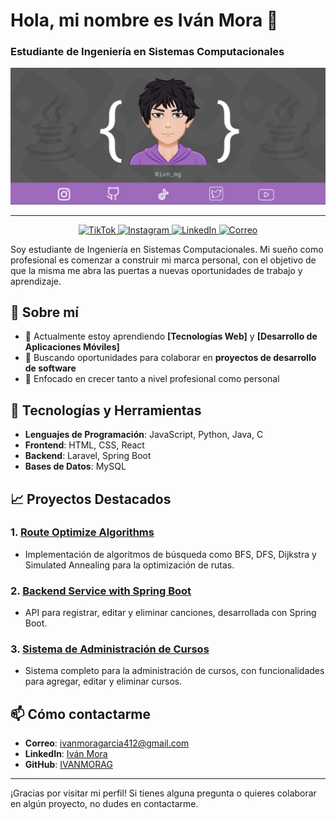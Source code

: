 # Hola, mi nombre es Iván Mora 👋

### Estudiante de Ingeniería en Sistemas Computacionales

![Presentacion](https://github.com/IVANMORAG/IVANMORAG/blob/main/Presentacion.png)

---

<p align="center">
  <a href="https://www.tiktok.com/@ivan_morag?is_from_webapp=1&sender_device=pc">
    <img src="https://img.shields.io/badge/TikTok-%23000000.svg?&style=for-the-badge&logo=tiktok&logoColor=white" alt="TikTok">
  </a>
  <a href="https://www.instagram.com/ivn_mg?igsh=Nm1peDR5Z2gxb3Ew&utm_source=qr">
    <img src="https://img.shields.io/badge/Instagram-%23E4405F.svg?&style=for-the-badge&logo=instagram&logoColor=white" alt="Instagram">
  </a>
  <a href="www.linkedin.com/in/iván-mora-1a70942a7">
    <img src="https://img.shields.io/badge/LinkedIn-%230077B5.svg?&style=for-the-badge&logo=linkedin&logoColor=white" alt="LinkedIn">
  </a>
  <a href="mailto:ivanmoragarcia412@gmail.com">
    <img src="https://img.shields.io/badge/Correo-EA4335?style=for-the-badge&logo=gmail&logoColor=white" alt="Correo">
  </a>
</p>


Soy estudiante de Ingeniería en Sistemas Computacionales. Mi sueño como profesional es comenzar a construir mi marca personal, con el objetivo de que la misma me abra las puertas a nuevas oportunidades de trabajo y aprendizaje.

## 🚀 Sobre mí

- 🌱 Actualmente estoy aprendiendo **[Tecnologías Web]** y **[Desarrollo de Aplicaciones Móviles]**
- 💼 Buscando oportunidades para colaborar en **proyectos de desarrollo de software**
- 🎯 Enfocado en crecer tanto a nivel profesional como personal

## 🔧 Tecnologías y Herramientas

- **Lenguajes de Programación**: JavaScript, Python, Java, C
- **Frontend**: HTML, CSS, React
- **Backend**: Laravel, Spring Boot
- **Bases de Datos**: MySQL

## 📈 Proyectos Destacados

### 1. [Route Optimize Algorithms](https://github.com/IVANMORAG/Route-Optimize-Algorithms)
- Implementación de algoritmos de búsqueda como BFS, DFS, Dijkstra y Simulated Annealing para la optimización de rutas.

### 2. [Backend Service with Spring Boot](https://github.com/IVANMORAG/backend-service-with-spring-boot)
- API para registrar, editar y eliminar canciones, desarrollada con Spring Boot.

### 3. [Sistema de Administración de Cursos](https://github.com/IVANMORAG/admin-course-system)
- Sistema completo para la administración de cursos, con funcionalidades para agregar, editar y eliminar cursos.

## 📫 Cómo contactarme

- **Correo**: ivanmoragarcia412@gmail.com
- **LinkedIn**: [Iván Mora](https://www.linkedin.com/in/ivanmora)
- **GitHub**: [IVANMORAG](https://github.com/IVANMORAG)

---

¡Gracias por visitar mi perfil! Si tienes alguna pregunta o quieres colaborar en algún proyecto, no dudes en contactarme.
